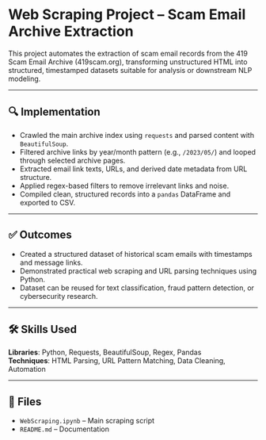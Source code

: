 # Web Scraping Project – Scam Email Archive Extraction

This project automates the extraction of scam email records from the 419 Scam Email Archive (419scam.org), transforming unstructured HTML into structured, timestamped datasets suitable for analysis or downstream NLP modeling.

---

## 🔍 Implementation

- Crawled the main archive index using `requests` and parsed content with `BeautifulSoup`.
- Filtered archive links by year/month pattern (e.g., `/2023/05/`) and looped through selected archive pages.
- Extracted email link texts, URLs, and derived date metadata from URL structure.
- Applied regex-based filters to remove irrelevant links and noise.
- Compiled clean, structured records into a `pandas` DataFrame and exported to CSV.

---

## ✅ Outcomes

- Created a structured dataset of historical scam emails with timestamps and message links.
- Demonstrated practical web scraping and URL parsing techniques using Python.
- Dataset can be reused for text classification, fraud pattern detection, or cybersecurity research.

---

## 🛠️ Skills Used

**Libraries**: Python, Requests, BeautifulSoup, Regex, Pandas  
**Techniques**: HTML Parsing, URL Pattern Matching, Data Cleaning, Automation

---

## 📁 Files

- `WebScraping.ipynb` – Main scraping script   
- `README.md` – Documentation
